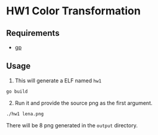 # HW1 Color Transformation

## Requirements
- [gp](https://go.dev)

## Usage

1. This will generate a ELF named `hw1`
```bash
go build
```
2. Run it and provide the source png as the first argument.
```bash
./hw1 lena.png
```

There will be 8 png generated in the `output` directory.
